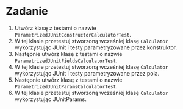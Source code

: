 # Zadanie

 1. Utwórz klasę z testami o nazwie `ParametrizedJUnitConstructorCalculatorTest`.
 1. W tej klasie przetestuj stworzoną wcześniej klasę `Calculator` wykorzystując JUnit i testy parametryzowane przez konstruktor.
 1. Następnie utwórz klasę z testami o nazwie `ParametrizedJUnitFieldsCalculatorTest`.
 1. W tej klasie przetestuj stworzoną wcześniej klasę `Calculator` wykorzystując JUnit i testy parametryzowane przez pola.
 1. Następnie utwórz klasę z testami o nazwie `ParametrizedJUnitParamsCalculatorTest`.
 1. W tej klasie przetestuj stworzoną wcześniej klasę `Calculator` wykorzystując JUnitParams.